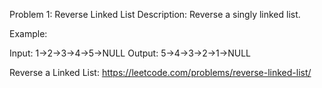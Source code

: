 ﻿Problem 1: Reverse Linked List
Description:
Reverse a singly linked list.

Example:

Input: 1->2->3->4->5->NULL
Output: 5->4->3->2->1->NULL

Reverse a Linked List: https://leetcode.com/problems/reverse-linked-list/